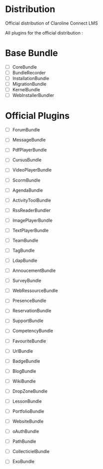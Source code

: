 # Distribution
Official distribution of Claroline Connect LMS

All plugins for the official distribution :

# Base Bundle

- [ ] CoreBundle
- [ ] BundleRecorder
- [ ] InstallationBundle
- [ ] MigrationBundle
- [ ] KernelBundle
- [ ] WebInstallerBundler
 
# Official Plugins

- [ ] ForumBundle
- [ ] MessageBundle
- [ ] PdfPlayerBundle
- [ ] CursusBundle
- [ ] VideoPlayerBundle
- [ ] ScormBundle
- [ ] AgendaBundle
- [ ] ActivityToolBundle
- [ ] RssReaderBundler
- [ ] ImagePlayerBundle
- [ ] TextPlayerBundle
- [ ] TeamBundle
- [ ] TagBundle
- [ ] LdapBundle
- [ ] AnnoucementBundle
- [ ] SurveyBundle
- [ ] WebRessourceBundle
- [ ] PresenceBundle
- [ ] ReservationBundle
- [ ] SupportBundle
- [ ] CompetencyBundle
- [ ] FavouriteBundle
- [ ] UrlBundle
- [ ] BadgeBundle
- [ ] BlogBundle
- [ ] WikiBundle
- [ ] DropZoneBundle
- [ ] LessonBundle
- [ ] PortfolioBundle
- [ ] WebsiteBundle
- [ ] oAuthBundle
- [ ] PathBundle
- [ ] CollecticielBundle
- [ ] ExoBundle

